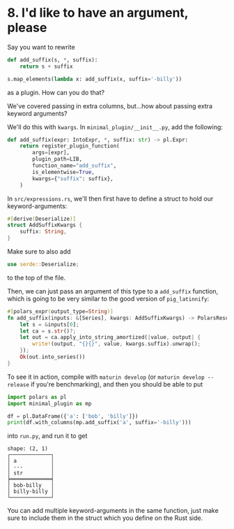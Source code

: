 # 8. I'd like to have an argument, please

Say you want to rewrite
```python
def add_suffix(s, *, suffix):
    return s + suffix

s.map_elements(lambda x: add_suffix(x, suffix='-billy'))
```
as a plugin. How can you do that?

We've covered passing in extra columns, but...how about passing extra
keyword arguments?

We'll do this with `kwargs`. In `minimal_plugin/__init__.py`, add the
following:

```python
def add_suffix(expr: IntoExpr, *, suffix: str) -> pl.Expr:
    return register_plugin_function(
        args=[expr],
        plugin_path=LIB,
        function_name="add_suffix",
        is_elementwise=True,
        kwargs={"suffix": suffix},
    )
```

In `src/expressions.rs`, we'll then first have to define a struct to hold
our keyword-arguments:

```rust
#[derive(Deserialize)]
struct AddSuffixKwargs {
    suffix: String,
}
```
Make sure to also add
```rust
use serde::Deserialize;
```
to the top of the file.

Then, we can just pass an argument of this type to a `add_suffix` function,
which is going to be very similar to the good version of `pig_latinnify`:

```rust
#[polars_expr(output_type=String)]
fn add_suffix(inputs: &[Series], kwargs: AddSuffixKwargs) -> PolarsResult<Series> {
    let s = &inputs[0];
    let ca = s.str()?;
    let out = ca.apply_into_string_amortized(|value, output| {
        write!(output, "{}{}", value, kwargs.suffix).unwrap();
    });
    Ok(out.into_series())
}
```

To see it in action, compile with `maturin develop` (or `maturin develop --release` if you're
benchmarking), and then you should be able to put
```python
import polars as pl
import minimal_plugin as mp

df = pl.DataFrame({'a': ['bob', 'billy']})
print(df.with_columns(mp.add_suffix('a', suffix='-billy')))
```
into `run.py`, and run it to get
```
shape: (2, 1)
┌─────────────┐
│ a           │
│ ---         │
│ str         │
╞═════════════╡
│ bob-billy   │
│ billy-billy │
└─────────────┘
```
You can add multiple keyword-arguments in the same function, just make sure to
include them in the struct which you define on the Rust side.
